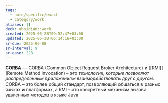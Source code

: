 ```yaml
---
tags:
  - note/specific/exact
  - category/work
aliases: []
deck: obsidian::work
created: 2025-05-23T09:52:47+03:00
updated: 2025-05-30T06:14:16+03:00
sr-due: 2025-06-08
sr-interval: 9
sr-ease: 228
---
```


**CORBA**
—
CORBA (Common Object Request Broker Architecture) и [[RMI]] (Remote Method Invocation) – это *технологии, которые позволяют распределенным приложениям взаимодействовать друг с другом*. CORBA – это более общий стандарт, позволяющий общаться в разных языках и платформах, а RMI – это конкретный механизм вызова удаленных методов в языке Java
